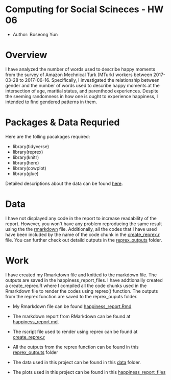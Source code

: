 # Computing for Social Scineces - HW 06
* Author: Boseong Yun

# Overview
I have analyzed the number of words used to describe happy moments from the survey of Amazon Mechnical Turk (MTurk) workers between 2017-03-28 to 2017-06-16. Specifically, I investigated the relationship between gender and the number of words used to describe happy moments at the intersection of age, maritial status, and parenthood experiences. Despite the seeming randomness in how one is ought to experience happiness, I intended to find gendered patterns in them. 

# Packages & Data Requried 
Here are the folling pacakages required: 
* library(tidyverse) 
* library(reprex)
* library(knitr) 
* library(here)
* library(cowplot)
* library(glue)

Detailed descriptions about the data can be found [here](https://github.com/megagonlabs/HappyDB). 

# Data
I have not displayed any code in the report to increase readability of the report. However, you won't have any problem reproducing the same result using the the [rmarkdown](https://github.com/boseongyun/hw06/blob/master/happiness_report.Rmd) file. Additionally, all the codes that I have used have been included by the name of the code chunk in the [create_reprex.r](https://github.com/boseongyun/hw06/blob/master/create_reprex.R) file. You can further check out detaild outputs in the [reprex_outputs](https://github.com/boseongyun/hw06/tree/master/reprex_outputs) folder. 


# Work 

I have created my Rmarkdown file and knitted to the markdown file. The outputs are saved in the happiness_report_files. I have addtionallly created a create_reprex.R where I compiled all the code chunks used in the Rmarkdown file to render the codes using reprex() function. The outputs from the reprex function are saved to the reprex_ouputs folder.

* My Rmarkdown file can be found [happiness_report.Rmd](https://github.com/boseongyun/hw06/blob/master/happiness_report.Rmd)

* The markdown report from RMarkdown can be found at [happiness_report.md](https://github.com/boseongyun/hw06/blob/master/happiness_report.md). 

* The rscript file used to render using reprex can be found at [create_reprex.r](https://github.com/boseongyun/hw06/blob/master/create_reprex.R)

* All the outputs from the reprex function can be found in this [reprex_outputs](https://github.com/boseongyun/hw06/tree/master/reprex_outputs) folder

* The data used in this project can be found in this [data](https://github.com/boseongyun/hw06/tree/master/data) folder.

* The plots used in this project can be found in this [happiness_report_files](https://github.com/boseongyun/hw06/blob/master/happiness_report.Rmd)